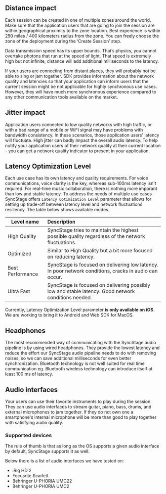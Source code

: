 ## Distance impact

Each session can be created in one of multiple zones around the world. Make sure that the application users that are going to join the session are within geographical proximity to the zone location. Best experience is within 250 miles / 400 kilometers radius from the zone. You can freely choose the zone of the deployment during the ‘Create Session’ step.

Data transmission speed has its upper bounds. That’s physics, you cannot overtake photons that run at the speed of light. That speed is extremely high but not infinite, distance will add additional milliseconds to the latency.

If your users are connecting from distant places, they will probably not be able to sing or jam together. SDK provides information about the network quality and latencies so that your application can inform users that the current session might be not applicable for highly synchronous use cases. However, they will have much more synchronous experience compared to any other communication tools available on the market.

## Jitter impact

Application users connected to low quality networks with high traffic, or with a bad range of a mobile or WiFi signal may have problems with bandwidth consistency. In these scenarios, those application users' latency will fluctuate. High jitter can badly impact the overall audio latency. To help notify your application users of their network quality at their current location - you can get a network quality indicator to present in your application.

## Latency Optimization Level
Each use case has its own latency and quality requirements. For voice communications, voice clarity is the key, whereas sub-100ms latency isn't required. For real-time music collaboration, there is nothing more imporant than low and stable latency. To address the needs of multiple use cases SyncStage offers `Latency Optimization Level` parameter that allows for setting up trade-off between latency level and network fluctuations resiliency. The table below shows available modes.


| Level name                           | Description                     
| ------------------------------------ | :--------------------------------------------------------------------------------------------------------- |
| High Quality                         |  SyncStage tries to maintain the highest possible quality regardless of the network fluctuations.          |
| Optimized                            |  Similar to High Quality but a bit more focused on reducing latency.                                       |
| Best Performance                     |  SyncStage is focused on delivering low latency. In poor network conditions, cracks in audio can occur.    |
| Ultra Fast                           |  SyncStage is focused on delivering possibly low and stable latency. Good network conditions needed.      |


Currently, Latency Optimization Level parameter **is only available on iOS.** We are working to bring it to Android and Web SDK for MacOS. 


## Headphones

The most recommended way of communicating with the SyncStage audio pipeline is by using wired headphones. They provide the lowest latency and reduce the effort our SyncStage audio pipeline needs to do with removing noises, so we can save additional milliseconds for even better synchronization. Bluetooth technology is not well suited for real time communication eg. Bluetooth wireless technology can introduce itself at least 100 ms of latency.

## Audio interfaces

Your users can use their favorite instruments to play during the session. They can use audio interfaces to stream guitar, piano, bass, drums, and external microphones to jam together. If they do not own one a smartphone's internal microphone will be more than good to play together with satisfying audio quality.

### Supported devices
The rule of thumb is that as long as the OS supports a given audio interface by default, SyncStage supports it as well.

Below there is a list of audio interfaces we have tested on:

* iRig HD 2
* Focusrite Scarlett
* Behringer U-PHORIA UMC22
* Behringer U-PHORIA UMC2

